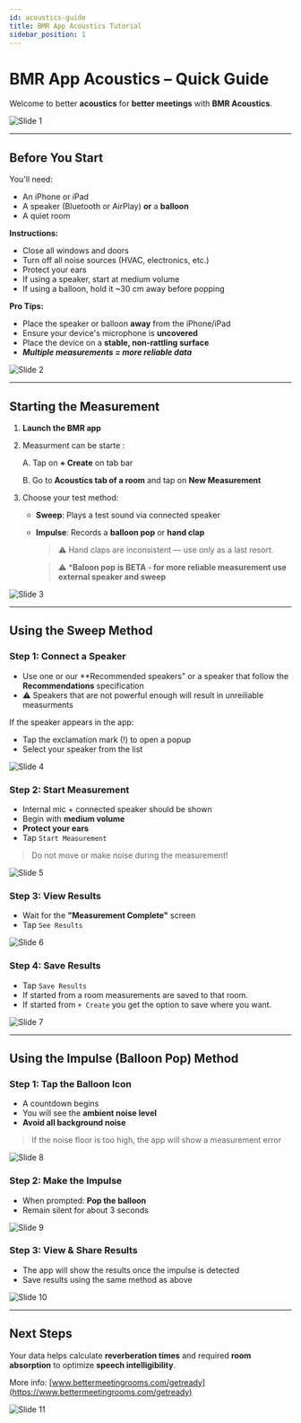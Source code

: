 ```yaml
---
id: acoustics-guide
title: BMR App Acoustics Tutorial
sidebar_position: 1
---
```


# BMR App Acoustics – Quick Guide

Welcome to better **acoustics** for **better meetings** with **BMR Acoustics**.

![Slide 1](../../static/img/acoustics-tutorial/slide_1.png)

---

## Before You Start

You'll need:
- An iPhone or iPad
- A speaker (Bluetooth or AirPlay) **or** a **balloon**
- A quiet room

**Instructions:**
- Close all windows and doors
- Turn off all noise sources (HVAC, electronics, etc.)
- Protect your ears
- If using a speaker, start at medium volume
- If using a balloon, hold it ~30 cm away before popping

**Pro Tips:**
- Place the speaker or balloon **away** from the iPhone/iPad
- Ensure your device's microphone is **uncovered**
- Place the device on a **stable, non-rattling surface**
- ***Multiple measurements = more reliable data***

![Slide 2](../../static/img/acoustics-tutorial/slide_2.png)

---

## Starting the Measurement 

1. **Launch the BMR app**
2. Measurment can be starte :
   
   A. Tap on **+ Create** on tab bar
   
   B. Go to **Acoustics tab of a room** and tap on **New Measurement**

4. Choose your test method:
   - **Sweep**: Plays a test sound via connected speaker
   - **Impulse**: Records a **balloon pop** or **hand clap**
     > ⚠️ Hand claps are inconsistent — use only as a last resort.
     
     > ⚠️ ***Baloon pop is BETA - for more reliable measurement use external speaker and sweep**

![Slide 3](../../static/img/acoustics-tutorial/slide_3.png)

---

## Using the Sweep Method

### Step 1: Connect a Speaker

- Use one or  our **Recommended speakers" or a speaker that follow the **Recommendations** specification
- ⚠️ Speakers that are not powerful enough will result in unreiliable measurments 

If the speaker appears in the app:
- Tap the exclamation mark (!) to open a popup
- Select your speaker from the list

![Slide 4](../../static/img/acoustics-tutorial/slide_4.png)

### Step 2: Start Measurement

- Internal mic + connected speaker should be shown
- Begin with **medium volume**
- **Protect your ears**
- Tap `Start Measurement`

> Do not move or make noise during the measurement!

![Slide 5](../../static/img/acoustics-tutorial/slide_5.png)

### Step 3: View Results

- Wait for the **"Measurement Complete"** screen
- Tap `See Results`

![Slide 6](../../static/img/acoustics-tutorial/slide_6.png)

### Step 4: Save Results

- Tap `Save Results`
- If started from a room measurements are saved to that room.
- If started from `+ Create` you get the option to save where you want.

![Slide 7](../../static/img/acoustics-tutorial/slide_7.png)

---

## Using the Impulse (Balloon Pop) Method

### Step 1: Tap the Balloon Icon

- A countdown begins
- You will see the **ambient noise level**
- **Avoid all background noise**

> If the noise floor is too high, the app will show a measurement error

![Slide 8](../../static/img/acoustics-tutorial/slide_8.png)

### Step 2: Make the Impulse

- When prompted: **Pop the balloon**
- Remain silent for about 3 seconds

![Slide 9](../../static/img/acoustics-tutorial/slide_9.png)

### Step 3: View & Share Results

- The app will show the results once the impulse is detected
- Save results using the same method as above

![Slide 10](../../static/img/acoustics-tutorial/slide_10.png)

---

## Next Steps

Your data helps calculate **reverberation times** and required **room absorption** to optimize **speech intelligibility**.

More info: [www.bettermeetingrooms.com/getready](https://www.bettermeetingrooms.com/getready)

![Slide 11](../../static/img/acoustics-tutorial/slide_11.png)
